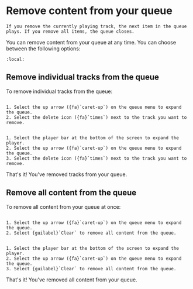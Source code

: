 # Remove content from your queue

```{note}
If you remove the currently playing track, the next item in the queue plays. If you remove all items, the queue closes.
```

You can remove content from your queue at any time. You can choose between the following options:

```{contents}
:local:
```

## Remove individual tracks from the queue

To remove individual tracks from the queue:

```{tabbed} Desktop

1. Select the up arrow ({fa}`caret-up`) on the queue menu to expand the queue.
2. Select the delete icon ({fa}`times`) next to the track you want to remove.

```

```{tabbed} Mobile

1. Select the player bar at the bottom of the screen to expand the player.
2. Select the up arrow ({fa}`caret-up`) on the queue menu to expand the queue.
3. Select the delete icon ({fa}`times`) next to the track you want to remove.

```

That's it! You've removed tracks from your queue.

## Remove all content from the queue

To remove all content from your queue at once:

```{tabbed} Desktop

1. Select the up arrow ({fa}`caret-up`) on the queue menu to expand the queue.
2. Select {guilabel}`Clear` to remove all content from the queue.

```

```{tabbed} Mobile

1. Select the player bar at the bottom of the screen to expand the player.
2. Select the up arrow ({fa}`caret-up`) on the queue menu to expand the queue.
3. Select {guilabel}`Clear` to remove all content from the queue.
```

That's it! You've removed all content from your queue.
